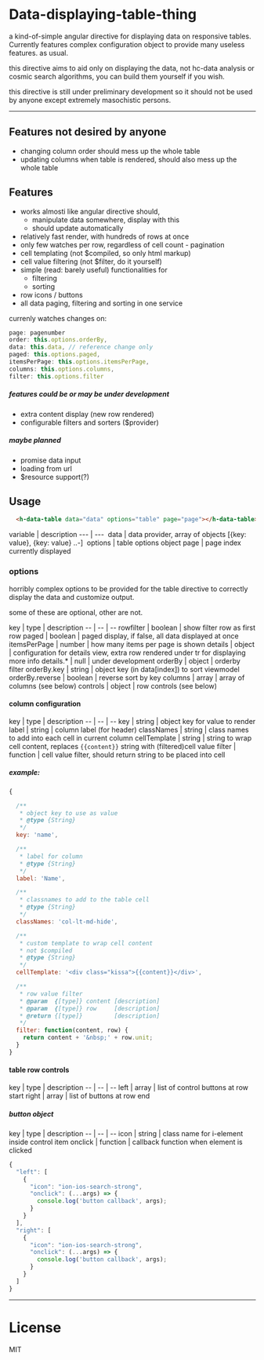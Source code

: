 # Data-displaying-table-thing

a kind-of-simple angular directive for displaying data on responsive tables. Currently features complex configuration object to provide many useless features. as usual.

this directive aims to aid only on displaying the data, not hc-data analysis or cosmic search algorithms, you can build them yourself if you wish.

this directive is still under preliminary development so it should not be used by anyone except extremely masochistic persons.

---

## Features not desired by anyone

- changing column order should mess up the whole table
- updating columns when table is rendered, should also mess up the whole table


## Features

- works almosti like angular directive should,
  - manipulate data somewhere, display with this
  - should update automatically
- relatively fast render, with hundreds of rows at once
- only few watches per row, regardless of cell count
- pagination
- cell templating (not $compiled, so only html markup)
- cell value filtering (not $filter, do it yourself)
- simple (read: barely useful) functionalities for
  - filtering
  - sorting
- row icons / buttons
- all data paging, filtering and sorting in one service


currenly watches changes on:
```javascript
page: pagenumber
order: this.options.orderBy,
data: this.data, // reference change only
paged: this.options.paged,
itemsPerPage: this.options.itemsPerPage,
columns: this.options.columns,
filter: this.options.filter
```
##### features could be or may be under development

- extra content display (new row rendered)  
- configurable filters and sorters ($provider)

##### maybe planned

- promise data input
- loading from url
- $resource support(?)

## Usage
```HTML
  <h-data-table data="data" options="table" page="page"></h-data-table>
```
 variable | description
 --- | ---
 data | data provider, array of objects [{key: value}, {key: value} ..-]
 options | table options object
page | page index currently displayed

### options

horribly complex options to be provided for the table directive to correctly display the data and customize output.

some of these are optional, other are not.


key | type | description
-- | -- | --
rowfilter | boolean | show filter row as first row
paged | boolean | paged display, if false, all data displayed at once
itemsPerPage | number | how many items per page is shown
details | object | configuration for details view, extra row rendered under tr for displaying more info
details.* | null | under development
orderBy | object | orderby filter
orderBy.key | string | object key (in data[index]) to sort viewmodel
orderBy.reverse | boolean | reverse sort by key
columns | array | array of columns (see below)
controls | object | row controls (see below)

#### column configuration
key | type | description
-- | -- | --
key | string | object key for value to render
label | string | column label (for header)
classNames | string | class names to add into each cell in current column
cellTemplate | string | string to wrap cell content, replaces `{{content}}` string with (filtered)cell value
filter | function | cell value filter, should return string to be placed into cell

##### example:

```javascript
{

  /**
   * object key to use as value
   * @type {String}
   */
  key: 'name',

  /**
   * label for column
   * @type {String}
   */
  label: 'Name',

  /**
   * classnames to add to the table cell
   * @type {String}
   */
  classNames: 'col-lt-md-hide',

  /**
   * custom template to wrap cell content
   * not $compiled
   * @type {String}
   */
  cellTemplate: '<div class="kissa">{{content}}</div>',

  /**
   * row value filter
   * @param  {[type]} content [description]
   * @param  {[type]} row     [description]
   * @return {[type]}         [description]
   */
  filter: function(content, row) {
    return content + '&nbsp;' + row.unit;
  }  
}
```



#### table row controls

key | type | description
-- | -- | --
left | array | list of control buttons at row start
right | array | list of buttons at row end

##### button object

key | type | description
-- | -- | --
icon | string | class name for i-element inside control item
onclick | function | callback function when element is clicked

```javascript
{
  "left": [
    {
      "icon": "ion-ios-search-strong",      
      "onclick": (...args) => {
        console.log('button callback', args);
      }
    }    
  ],
  "right": [
    {
      "icon": "ion-ios-search-strong",      
      "onclick": (...args) => {
        console.log('button callback', args);
      }
    }    
  ]
}
```
---

# License
MIT
